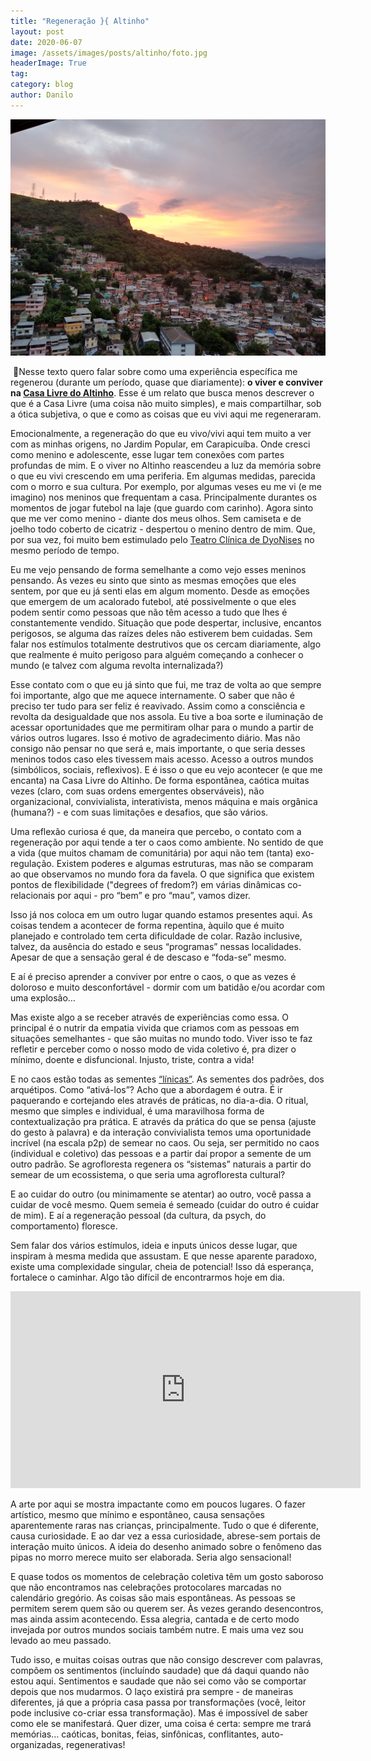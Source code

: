 ```yaml
---
title: "Regeneração }{ Altinho"
layout: post
date: 2020-06-07
image: /assets/images/posts/altinho/foto.jpg
headerImage: True
tag:
category: blog
author: Danilo
---
```


![img](/assets/images/posts/altinho/ceu.jpg)

 Nesse texto quero falar sobre como uma experiência específica me regenerou (durante um período, quase que diariamente): **o viver e conviver na [Casa Livre do Altinho](https://gramho.com/media/2080820198082198736)**. Esse é um relato que busca menos descrever o que é a Casa Livre (uma coisa não muito simples), e mais compartilhar, sob a ótica subjetiva, o que e como as coisas que eu vivi aqui me regeneraram.

Emocionalmente, a regeneração do que eu vivo/vivi aqui tem muito a ver com as minhas origens, no Jardim Popular, em Carapicuíba. Onde cresci como menino e adolescente, esse lugar tem conexões com partes profundas de mim. E o viver no Altinho reascendeu a luz da memória sobre o que eu vivi crescendo em uma periferia. Em algumas medidas, parecida com o morro e sua cultura. Por exemplo, por algumas veses eu me vi (e me imagino) nos meninos que frequentam a casa. Principalmente durantes os momentos de jogar futebol na laje (que guardo com carinho). Agora sinto que me ver como menino - diante dos meus olhos. Sem camiseta e de joelho todo coberto de cicatriz - despertou o menino dentro de mim. Que, por sua vez, foi muito bem estimulado pelo [Teatro Clínica de DyoNises](https://www.youtube.com/watch?v=fcqnZRXXaq4) no mesmo período de tempo.

Eu me vejo pensando de forma semelhante a como vejo esses meninos pensando. Às vezes eu sinto que sinto as mesmas emoções que eles sentem, por que eu já senti elas em algum momento. Desde as emoções que emergem de um acalorado futebol, até possivelmente o que eles podem sentir como pessoas que não têm acesso a tudo que lhes é constantemente vendido. Situação que pode despertar, inclusive, encantos perigosos, se alguma das raízes deles não estiverem bem cuidadas. Sem falar nos estímulos totalmente destrutivos que os cercam diariamente, algo que realmente é muito perigoso para alguém começando a conhecer o mundo (e talvez com alguma revolta internalizada?)

Esse contato com o que eu já sinto que fui, me traz de volta ao que sempre foi importante, algo que me aquece internamente. O saber que não é preciso ter tudo para ser feliz é reavivado. Assim como a consciência e revolta da desigualdade que nos assola. Eu tive a boa sorte e iluminação de acessar oportunidades que me permitiram olhar para o mundo a partir de vários outros lugares. Isso é motivo de agradecimento diário. Mas não consigo não pensar no que será e, mais importante, o que seria desses meninos todos caso eles tivessem mais acesso. Acesso a outros mundos (simbólicos, sociais, reflexivos). E é isso o que eu vejo acontecer (e que me encanta) na Casa Livre do Altinho. De forma espontânea, caótica muitas vezes (claro, com suas ordens emergentes observáveis), não organizacional, convivialista, interativista, menos máquina e mais orgânica (humana?) - e com suas limitações e desafios, que são vários.

Uma reflexão curiosa é que, da maneira que percebo, o contato com a regeneração por aqui tende a ter o caos  como ambiente. No sentido de que a vida (que muitos chamam de comunitária) por aqui não tem (tanta) exo-regulação. Existem poderes e algumas estruturas, mas não se comparam ao que observamos no mundo fora da favela. O que significa que existem pontos de flexibilidade ("degrees of fredom?) em várias dinâmicas co-relacionais por aqui - pro “bem” e pro “mau”, vamos dizer.

Isso já nos coloca em um outro lugar quando estamos presentes aqui. As coisas tendem a acontecer de forma repentina, àquilo que é muito planejado e controlado tem certa dificuldade de colar. Razão inclusive, talvez, da ausência do estado e seus “programas” nessas localidades. Apesar de que a sensação geral é de descaso e “foda-se” mesmo.

E aí é preciso aprender a conviver por entre o caos, o que as vezes é doloroso e muito desconfortável - dormir com um batidão e/ou acordar com uma explosão…

Mas existe algo a se receber através de experiências como essa. O principal é o nutrir da empatia vivida que criamos com as pessoas em situações semelhantes - que são muitas no mundo todo. Viver isso te faz refletir e perceber como o nosso modo de vida coletivo é, pra dizer o mínimo, doente e disfuncional. Injusto, triste, contra a vida!

E no caos estão todas as sementes [“línicas”](http://www.liology.org/). As sementes dos padrões, dos arquétipos. Como “ativá-los”? Acho que a abordagem é outra. É ir paquerando e cortejando eles através de práticas, no dia-a-dia. O ritual, mesmo que simples e individual, é uma maravilhosa forma de contextualização pra prática. E através da prática do que se pensa (ajuste do gesto à palavra) e da interação convivialista temos uma oportunidade incrível (na escala p2p) de semear no caos. Ou seja, ser permitido no caos (individual e coletivo) das pessoas e a partir daí propor a semente de um outro padrão. Se agrofloresta regenera os “sistemas” naturais a partir do semear de um ecossistema, o que seria uma agrofloresta cultural?

E ao cuidar do outro (ou minimamente se atentar) ao outro, você passa a cuidar de você mesmo. Quem semeia é semeado (cuidar do outro é cuidar de mim). E aí a regeneração pessoal (da cultura, da psych, do comportamento) floresce.

Sem falar dos vários estímulos, ideia e inputs únicos desse lugar, que inspiram à mesma medida que assustam. E que nesse aparente paradoxo, existe uma complexidade singular, cheia de potencial! Isso dá esperança, fortalece o caminhar. Algo tão difícil de encontrarmos hoje em dia.

<iframe width="560" height="315" src="https://www.youtube.com/embed/y3IvDkBEatM" frameborder="0" allow="accelerometer; autoplay; encrypted-media; gyroscope; picture-in-picture" allowfullscreen></iframe>

A arte por aqui se mostra impactante como em poucos lugares. O fazer artístico, mesmo que mínimo e espontâneo, causa sensações aparentemente raras nas crianças, principalmente. Tudo o que é diferente, causa curiosidade. E ao dar vez a essa curiosidade, abrese-sem portais de interação muito únicos. A ideia do desenho animado sobre o fenômeno das pipas no morro merece muito ser elaborada. Seria algo sensacional!

E quase todos os momentos de celebração coletiva têm um gosto saboroso que não encontramos nas celebrações protocolares marcadas no calendário gregório. As coisas são mais espontâneas. As pessoas se permitem serem quem são ou querem ser. Às vezes gerando desencontros, mas ainda assim acontecendo. Essa alegria, cantada e de certo modo invejada por outros mundos sociais também nutre. E mais uma vez sou levado ao meu passado.

Tudo isso, e muitas coisas outras que não consigo descrever com palavras, compõem os sentimentos (incluíndo saudade) que dá daqui quando não estou aqui. Sentimentos e saudade que não sei como vão se comportar depois que nos mudarmos. O laço existirá pra sempre - de maneiras diferentes, já que a própria casa passa por transformações (você, leitor pode inclusive co-criar essa transformação). Mas é impossível de saber como ele se manifestará. Quer dizer, uma coisa é certa: sempre me trará memórias… caóticas, bonitas, feias, sinfônicas, conflitantes, auto-organizadas, regenerativas!
